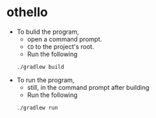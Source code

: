 othello
=======

- To bulid the program, 
  - open a command prompt.
  - `CD` to the project's root.
  - Run the following 
  ```
  ./gradlew build
  ```
- To run the program, 
  - still, in the command prompt after building
  - Run the following 
  ```
  ./gradlew run
  ```


